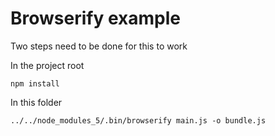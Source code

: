 # Browserify example

Two steps need to be done for this to work

In the project root

    npm install

In this folder

    ../../node_modules_5/.bin/browserify main.js -o bundle.js
